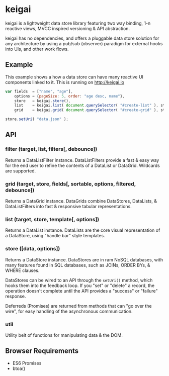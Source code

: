 # keigai

keigai is a lightweight data store library featuring two way binding, 1-n reactive views, MVCC inspired versioning & API abstraction.

keigai has no dependencies, and offers a pluggable data store solution for any architecture by using a pub/sub (observer) paradigm for external hooks into UIs, and other work flows.

## Example
This example shows a how a data store can have many reactive UI components linked to it. This is running on http://keigai.io

```javascript
var fields  = ["name", "age"],
    options = {pageSize: 5, order: "age desc, name"},
    store   = keigai.store(),
    list    = keigai.list( document.querySelector( "#create-list" ), store, "{{name}}", {order: "name"} ),
    grid    = keigai.grid( document.querySelector( "#create-grid" ), store, fields, fields, options, true);

store.setUri( "data.json" );
```

## API

### filter (target, list, filters[, debounce])
Returns a DataListFilter instance. DataListFilters provide a fast & easy way for the end user to refine the contents of a DataList or DataGrid. Wildcards are supported.

### grid (target, store, fields[, sortable, options, filtered, debounce])
Returns a DataGrid instance. DataGrids combine DataStores, DataLists, & DataListFilters into fast & responsive tabular representations.

### list (target, store, template[, options])
Returns a DataList instance. DataLists are the core visual representation of a DataStore, using "handle bar" style templates.

### store ([data, options])
Returns a DataStore instance. DataStores are in ram NoSQL databases, with many features found in SQL databases, such as JOINs, ORDER BYs, & WHERE clauses.

DataStores can be wired to an API through the `setUri()` method, which hooks them into the feedback loop. If you "set" or "delete" a record, the operation doesn't complete until the API provides a "success" or "failure" response.

Deferreds (Promises) are returned from methods that can "go over the wire", for easy handling of the asynchronous communication.

### util
Utility belt of functions for manipulating data & the DOM.

## Browser Requirements
- ES6 Promises
- btoa()
